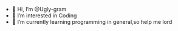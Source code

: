 - 👋 Hi, I’m @Ugly-gram
- 👀 I’m interested in Coding
- 🌱 I’m currently learning programming in general,so help me lord



<!---
Ugly-gram/Ugly-gram is a ✨ special ✨ repository because its `README.md` (this file) appears on your GitHub profile.
You can click the Preview link to take a look at your changes.
--->
